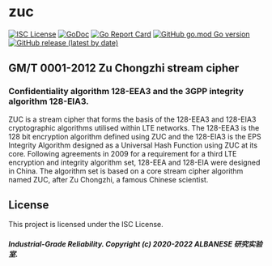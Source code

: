 # zuc
[![ISC License](http://img.shields.io/badge/license-ISC-blue.svg)](https://github.com/pedroalbanese/zuc/blob/master/LICENSE.md) 
[![GoDoc](https://godoc.org/github.com/pedroalbanese/zuc?status.png)](http://godoc.org/github.com/pedroalbanese/zuc)
[![Go Report Card](https://goreportcard.com/badge/github.com/pedroalbanese/zuc)](https://goreportcard.com/report/github.com/pedroalbanese/zuc)
[![GitHub go.mod Go version](https://img.shields.io/github/go-mod/go-version/pedroalbanese/zuc)](https://golang.org)
[![GitHub release (latest by date)](https://img.shields.io/github/v/release/pedroalbanese/zuc)](https://github.com/pedroalbanese/zuc/releases)

## GM/T 0001-2012 Zu Chongzhi stream cipher 
### Confidentiality algorithm 128-EEA3 and the 3GPP integrity algorithm 128-EIA3.

ZUC is a stream cipher that forms the basis of the 128-EEA3 and 128-EIA3 cryptographic algorithms utilised within LTE networks. The 128-EEA3 is the 128 bit encryption algorithm defined using ZUC and the 128-EIA3 is the EPS Integrity Algorithm designed as a Universal Hash Function using ZUC at its core. Following agreements in 2009 for a requirement for a third LTE encryption and integrity algorithm set, 128-EEA and 128-EIA were designed in China. The algorithm set is based on a core stream cipher algorithm named ZUC, after Zu Chongzhi, a famous Chinese scientist.

## License

This project is licensed under the ISC License.
##### Industrial-Grade Reliability. Copyright (c) 2020-2022 ALBANESE 研究实验室.
